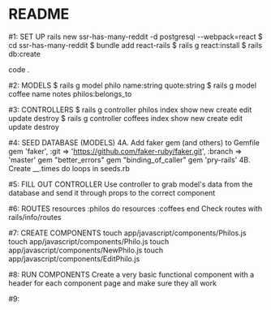 # README
#1: SET UP
  rails new ssr-has-many-reddit -d postgresql --webpack=react
  $ cd ssr-has-many-reddit
  $ bundle add react-rails
  $ rails g react:install
  $ rails db:create

  code .

#2: MODELS
  $ rails g model philo name:string quote:string 
  $ rails g model coffee name notes philos:belongs_to

#3: CONTROLLERS
  $ rails g controller philos index show new create edit update destroy
  $ rails g controller coffees index show new create edit update destroy

#4: SEED DATABASE (MODELS)
  4A. Add faker gem (and others) to Gemfile
    gem 'faker', :git => 'https://github.com/faker-ruby/faker.git', :branch => 
      'master'
    gem "better_errors"
    gem "binding_of_caller"
    gem 'pry-rails'
  4B. Create __.times do loops in seeds.rb

#5: FILL OUT CONTROLLER
  Use controller to grab model's data from the database and send
  it through props to the correct component

#6: ROUTES 
    resources :philos do
    resources :coffees 
    end
  Check routes with rails/info/routes

#7: CREATE COMPONENTS
  touch app/javascript/components/Philos.js
  touch app/javascript/components/Philo.js
  touch app/javascript/components/NewPhilo.js
  touch app/javascript/components/EditPhilo.js

#8: RUN COMPONENTS
  Create a very basic functional component with a header 
  for each component page and make sure they all work

#9: 
